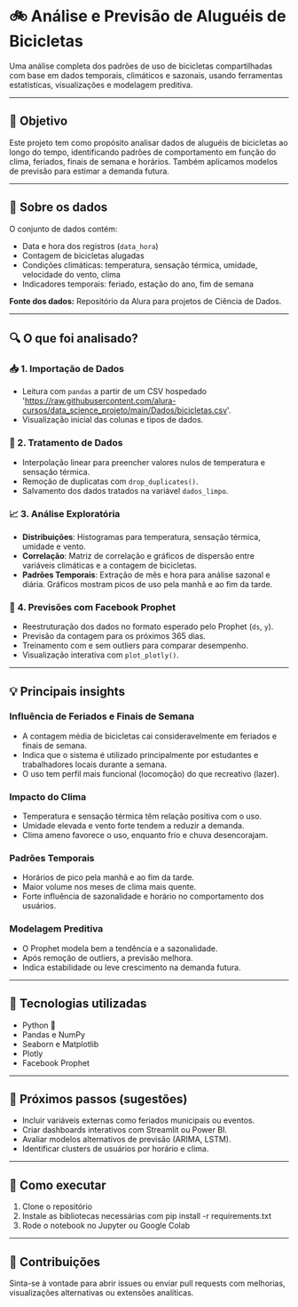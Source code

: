 # 🚲 Análise e Previsão de Aluguéis de Bicicletas

Uma análise completa dos padrões de uso de bicicletas compartilhadas com base em dados temporais, climáticos e sazonais, usando ferramentas estatísticas, visualizações e modelagem preditiva.

---

## 🎯 Objetivo

Este projeto tem como propósito analisar dados de aluguéis de bicicletas ao longo do tempo, identificando padrões de comportamento em função do clima, feriados, finais de semana e horários. Também aplicamos modelos de previsão para estimar a demanda futura.

---

## 🧩 Sobre os dados

O conjunto de dados contém:

- Data e hora dos registros (`data_hora`)
- Contagem de bicicletas alugadas
- Condições climáticas: temperatura, sensação térmica, umidade, velocidade do vento, clima
- Indicadores temporais: feriado, estação do ano, fim de semana

**Fonte dos dados:** Repositório da Alura para projetos de Ciência de Dados.

---

## 🔍 O que foi analisado?

### 📥 1. Importação de Dados

- Leitura com `pandas` a partir de um CSV hospedado 'https://raw.githubusercontent.com/alura-cursos/data_science_projeto/main/Dados/bicicletas.csv'.
- Visualização inicial das colunas e tipos de dados.

### 🧹 2. Tratamento de Dados

- Interpolação linear para preencher valores nulos de temperatura e sensação térmica.
- Remoção de duplicatas com `drop_duplicates()`.
- Salvamento dos dados tratados na variável `dados_limpo`.

### 📈 3. Análise Exploratória

- **Distribuições**: Histogramas para temperatura, sensação térmica, umidade e vento.
- **Correlação**: Matriz de correlação e gráficos de dispersão entre variáveis climáticas e a contagem de bicicletas.
- **Padrões Temporais**: Extração de mês e hora para análise sazonal e diária. Gráficos mostram picos de uso pela manhã e ao fim da tarde.

### 🔮 4. Previsões com Facebook Prophet

- Reestruturação dos dados no formato esperado pelo Prophet (`ds`, `y`).
- Previsão da contagem para os próximos 365 dias.
- Treinamento com e sem outliers para comparar desempenho.
- Visualização interativa com `plot_plotly()`.

---

## 💡 Principais insights

### Influência de Feriados e Finais de Semana

- A contagem média de bicicletas cai consideravelmente em feriados e finais de semana.
- Indica que o sistema é utilizado principalmente por estudantes e trabalhadores locais durante a semana.
- O uso tem perfil mais funcional (locomoção) do que recreativo (lazer).

### Impacto do Clima

- Temperatura e sensação térmica têm relação positiva com o uso.
- Umidade elevada e vento forte tendem a reduzir a demanda.
- Clima ameno favorece o uso, enquanto frio e chuva desencorajam.

### Padrões Temporais

- Horários de pico pela manhã e ao fim da tarde.
- Maior volume nos meses de clima mais quente.
- Forte influência de sazonalidade e horário no comportamento dos usuários.

### Modelagem Preditiva

- O Prophet modela bem a tendência e a sazonalidade.
- Após remoção de outliers, a previsão melhora.
- Indica estabilidade ou leve crescimento na demanda futura.

---

## 🔧 Tecnologias utilizadas

- Python 🐍
- Pandas e NumPy
- Seaborn e Matplotlib
- Plotly
- Facebook Prophet

---

## 🧠 Próximos passos (sugestões)

- Incluir variáveis externas como feriados municipais ou eventos.
- Criar dashboards interativos com Streamlit ou Power BI.
- Avaliar modelos alternativos de previsão (ARIMA, LSTM).
- Identificar clusters de usuários por horário e clima.

---

## 🚀 Como executar
1. Clone o repositório
2. Instale as bibliotecas necessárias com pip install -r requirements.txt
3. Rode o notebook no Jupyter ou Google Colab
   
---

## 🤝 Contribuições
Sinta-se à vontade para abrir issues ou enviar pull requests com melhorias, visualizações alternativas ou extensões analíticas.
